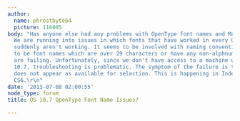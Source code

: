 ```yaml
---
author:
  name: phrostbyte64
  picture: 116005
body: "Has anyone else had any problems with OpenType font names and Mac OS 10.7?
  We are running into issues in which fonts that have worked in every OS for a decade
  suddenly aren't working. It seems to be involved with naming conventions. It seems
  to be font names which are over 29 characters or have any non-alphnumeric characters
  are failing. Unfortunately, since we don't have access to a machine which runs OS
  10.7, troubleshooting is problematic. The symptom of the failure is that the font
  does not appear as available for selection. This is happening in Indesign and Illustrator
  CS6.\r\n"
date: '2013-07-08 02:00:55'
node_type: forum
title: OS 10.7 OpenType Font Name Issues?

---
```


